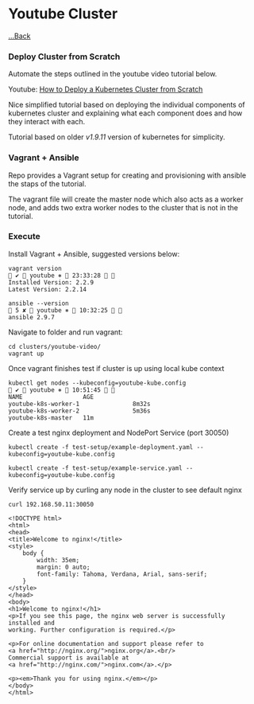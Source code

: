 # Youtube Cluster

[...Back](../../README.md)

### Deploy Cluster from Scratch

Automate the steps outlined in the youtube video tutorial below.

Youtube: [How to Deploy a Kubernetes Cluster from Scratch](https://www.youtube.com/watch?v=t4H6hdvB9iQ)

Nice simplified tutorial based on deploying the individual components of kubernetes cluster and 
explaining what each component does and how they interact with each.

Tutorial based on older *v1.9.11* version of kubernetes for simplicity.

### Vagrant + Ansible

Repo provides a Vagrant setup for creating and provisioning with ansible the staps of the tutorial.

The vagrant file will create the master node which also acts as a worker node, and adds two extra worker nodes to the cluster
that is not in the tutorial.

### Execute

Install Vagrant + Ansible, suggested versions below:

```shell script
vagrant version                                                                                                                    ✔  youtube ⎈  23:33:28  
Installed Version: 2.2.9
Latest Version: 2.2.14
```

```shell script
ansible --version                                                                                                                5 ✘  youtube ⎈  10:32:25  
ansible 2.9.7
```

Navigate to folder and run vagrant:
```shell script
cd clusters/youtube-video/
vagrant up
```

Once vagrant finishes test if cluster is up using local kube context
```shell script
kubectl get nodes --kubeconfig=youtube-kube.config                                                          ✔  youtube ⎈  10:51:45  
NAME                 AGE
youtube-k8s-worker-1               8m32s
youtube-k8s-worker-2               5m36s
youtube-k8s-master   11m
```

Create a test nginx deployment and NodePort Service (port 30050) 
```shell script
kubectl create -f test-setup/example-deployment.yaml --kubeconfig=youtube-kube.config

kubectl create -f test-setup/example-service.yaml --kubeconfig=youtube-kube.config
```

Verify service up by curling any node in the cluster to see default nginx 
```shell script
curl 192.168.50.11:30050

<!DOCTYPE html>
<html>
<head>
<title>Welcome to nginx!</title>
<style>
    body {
        width: 35em;
        margin: 0 auto;
        font-family: Tahoma, Verdana, Arial, sans-serif;
    }
</style>
</head>
<body>
<h1>Welcome to nginx!</h1>
<p>If you see this page, the nginx web server is successfully installed and
working. Further configuration is required.</p>

<p>For online documentation and support please refer to
<a href="http://nginx.org/">nginx.org</a>.<br/>
Commercial support is available at
<a href="http://nginx.com/">nginx.com</a>.</p>

<p><em>Thank you for using nginx.</em></p>
</body>
</html>
```

